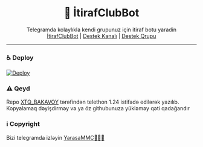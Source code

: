 <div align="center">
  <h1>💌 İtirafClubBot</h1>
</div>
<p align="center">
    Telegramda kolaylıkla kendi grupunuz için itiraf botu yaradin
    <br>
        <a href="https://t.me/itiraf_32_bot">İtirafClubBot</a> |
        <a href="https://t.me/YarasaMMC">Destek Kanalı</a> |
        <a href="https://t.me/YarasaSupport">Destek Qrupu</a>
    <br>
</p>

----
### ♿ Deploy
[![Deploy](https://www.herokucdn.com/deploy/button.svg)](https://heroku.com/deploy?template=https://github.com/XTQ085/EtirafBot-RoBotlarimTg.git)


### ⚠️ Qeyd
 Repo <a href="https://t.me/XTQ_BAKAVOY">XTQ_BAKAVOY</a> tərəfindən telethon 1.24 istifadə edilərək yazılıb. Kopyalamaq dəyişdirməy və ya öz githubunuza yükləməy qəti qadağandır
### ℹ️ Copyright
Bizi telegramda izləyin <a href="https://t.me/YarasaMMC">YarasaMMC👨🏻‍💻</a>
